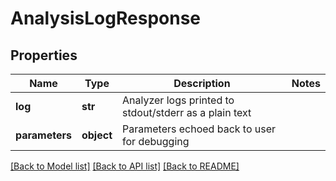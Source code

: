 # AnalysisLogResponse

## Properties
Name | Type | Description | Notes
------------ | ------------- | ------------- | -------------
**log** | **str** | Analyzer logs printed to stdout/stderr as a plain text |
**parameters** | **object** | Parameters echoed back to user for debugging |

[[Back to Model list]](../README.md#documentation-for-models) [[Back to API list]](../README.md#documentation-for-api-endpoints) [[Back to README]](../README.md)

